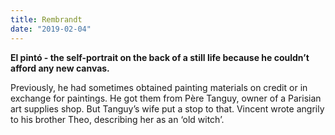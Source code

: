 ```yaml
---
title: Rembrandt
date: "2019-02-04"
---
```


**El pintó - the self-portrait on the back of a still life because he couldn’t afford any new canvas.**

Previously, he had sometimes obtained painting materials on credit or in exchange for paintings. He got them from Père Tanguy, owner of a Parisian art supplies shop. But Tanguy’s wife put a stop to that. Vincent wrote angrily to his brother Theo, describing her as an ‘old witch’.
